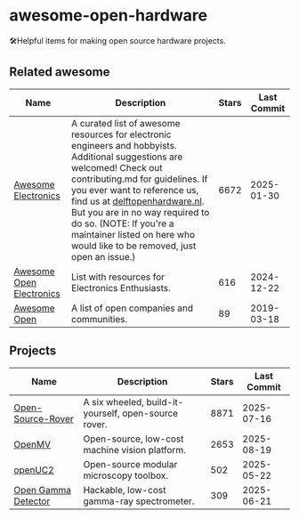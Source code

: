 # awesome-open-hardware

🛠Helpful items for making open source hardware projects.

## Related awesome

| Name                                                                    | Description                                                                                                                                                                                                                                                                                                                                                                                            | Stars | Last Commit |
|-------------------------------------------------------------------------|--------------------------------------------------------------------------------------------------------------------------------------------------------------------------------------------------------------------------------------------------------------------------------------------------------------------------------------------------------------------------------------------------------|-------|-------------|
| [Awesome Electronics](https://github.com/kitspace/awesome-electronics)  | A curated list of awesome resources for electronic engineers and hobbyists. Additional suggestions are welcomed! Check out contributing.md for guidelines. If you ever want to reference us, find us at [delftopenhardware.nl](https://delftopenhardware.nl). But you are in no way required to do so. (NOTE: If you're a maintainer listed on here who would like to be removed, just open an issue.) | 6672  | 2025-01-30  |
| [Awesome Open Electronics](https://github.com/ajaymnk/open-electronics) | List with resources for Electronics Enthusiasts.                                                                                                                                                                                                                                                                                                                                                       | 616   | 2024-12-22  |
| [Awesome Open](https://github.com/paulhendricks/awesome-open)           | A list of open companies and communities.                                                                                                                                                                                                                                                                                                                                                              | 89    | 2019-03-18  |

## Projects

| Name                                                                             | Description                                          | Stars | Last Commit |
|----------------------------------------------------------------------------------|------------------------------------------------------|-------|-------------|
| [Open-Source-Rover](https://github.com/nasa-jpl/open-source-rover)               | A six wheeled, build-it-yourself, open-source rover. | 8871  | 2025-07-16  |
| [OpenMV](https://github.com/openmv/openmv)                                       | Open-source, low-cost machine vision platform.       | 2653  | 2025-08-19  |
| [openUC2](https://github.com/openUC2/UC2-GIT)                                    | Open-source modular microscopy toolbox.              | 502   | 2025-05-22  |
| [Open Gamma Detector](https://github.com/Open-Gamma-Project/Open-Gamma-Detector) | Hackable, low-cost gamma-ray spectrometer.           | 309   | 2025-06-21  |
